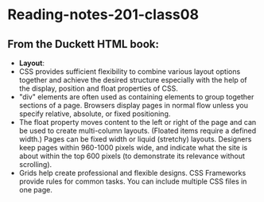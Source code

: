 # Reading-notes-201-class08
## From the Duckett HTML book:
+ **Layout**:
+ CSS provides sufficient flexibility to combine various layout options together and achieve the desired structure especially with the help of the display, position and float properties of CSS. <br>
+ "div"  elements are often used as containing elements
to group together sections of a page.
Browsers display pages in normal flow unless you
specify relative, absolute, or fixed positioning.<br>
+ The float property moves content to the left or right
of the page and can be used to create multi-column
layouts. (Floated items require a defined width.)
 Pages can be fixed width or liquid (stretchy) layouts.
 Designers keep pages within 960-1000 pixels wide,
and indicate what the site is about within the top 600
pixels (to demonstrate its relevance without scrolling).<br>
+ Grids help create professional and flexible designs.
 CSS Frameworks provide rules for common tasks.
 You can include multiple CSS files in one page.
